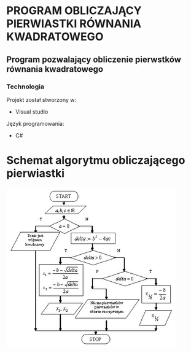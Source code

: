 #  PROGRAM OBLICZAJĄCY PIERWIASTKI RÓWNANIA KWADRATOWEGO 

## Program pozwalający obliczenie pierwstków równania kwadratowego
### Technologia

Projekt został stworzony w:

* Visual studio

Język programowania:

* C#

# Schemat algorytmu obliczającego pierwiastki

![Schemat algorytmu](schemat.jpg)


